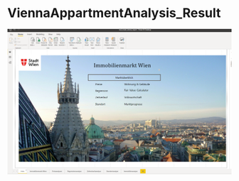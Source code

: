 # ViennaAppartmentAnalysis_Result
![alt text](https://github.com/csam1850/ViennaAppartmentAnalysis_Result/blob/main/1.PNG?raw=true)